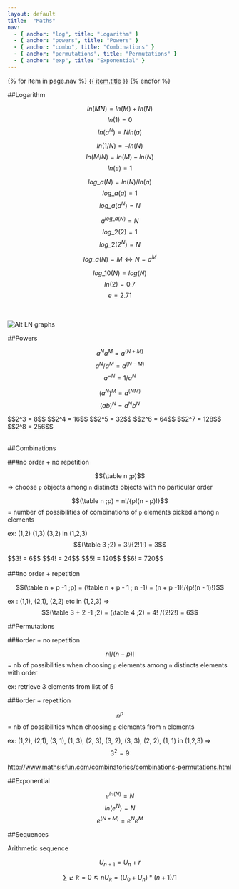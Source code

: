 ```yaml
---
layout: default
title:  "Maths"
nav:
  - { anchor: "log", title: "Logarithm" }
  - { anchor: "powers", title: "Powers" }
  - { anchor: "combo", title: "Combinations" }
  - { anchor: "permutations", title: "Permutations" }
  - { anchor: "exp", title: "Exponential" }
---
```


<nav class="page-nav">
{% for item in page.nav %}
<a href="#{{ item.anchor }}">{{ item.title }}</a>
{% endfor %}
</nav>

<a name="log"></a>
##Logarithm 

$$ln(MN) = ln(M) + ln(N)$$ 
$$ln(1) = 0$$
$$ln(a^N) = Nln(a)$$

$$ln(1/N) = -ln(N)$$ 
$$ln(M/N) = ln(M) - ln(N)$$
$$ln(e) = 1$$

$$log\_a(N) = {ln(N)}/{ln(a)}$$
$$log\_a(a)=1$$
$$log\_a(a^N)=N$$

$$a^{log\_a(N)} = N$$
$$log\_2(2)=1$$
$$log\_2(2^N)=N$$

$$log\_a(N) = M  ⇔ N = a^M$$

$$log\_10(N) = log(N)$$
$$ln(2)= 0.7$$
$$e= 2.71$$

<br/><br/>
![Alt LN graphs]({{site.baseurl}}/assets/img/ln.png)

<a name="powers"></a>
##Powers

$$a^Na^M = a^(N+M)$$
$$a^N/a^M = a^(N-M)$$
$$a^{-N} = 1/a^N$$

$$(a^N)^M = a^(NM)$$
$$(ab)^N = a^Nb^N$$

<div class="stabilo">
$$2^3 = 8$$
$$2^4 = 16$$
$$2^5 = 32$$
$$2^6 = 64$$
$$2^7 = 128$$
$$2^8 = 256$$
</div>
<br>

<a name="combo"></a>
##Combinations 

###no order + no repetition

$$(\table n ;p)$$
=> choose ```p``` objects among ```n``` distincts objects with no particular order<br>

$$(\table n ;p) = n!/{p!(n - p)!}$$ = number of possibilities of combinations of ```p``` elements picked among ```n``` elements

ex: (1,2) (1,3) (3,2) in (1,2,3)
$$(\table 3 ;2) = 3!/{2!1!} = 3$$

<div class="stabilo">
$$3! = 6$$
$$4! = 24$$
$$5! = 120$$
$$6! = 720$$
</div>
<br>
###no order + repetition

$$(\table n + p -1 ;p) = (\table n + p - 1 ; n -1) = (n + p -1)!/{p!(n - 1)!}$$

ex : (1,1), (2,1), (2,2) etc in (1,2,3) => $$(\table 3 + 2 -1 ;2) = (\table 4 ;2) = 4! /{2!2!} = 6$$

<a name="permutations"></a>
##Permutations

###order + no repetition

$$n! / (n - p)!$$ = nb of possibilities when choosing ```p``` elements among ```n``` distincts elements with order

ex: retrieve 3 elements from list of 5

###order + repetition

$$n^p$$ = nb of possibilities when choosing ```p``` elements from ```n``` elements

ex: (1,2), (2,1), (3, 1), (1, 3), (2, 3), (3, 2), (3, 3), (2, 2), (1, 1) in (1,2,3) => $$3^2 = 9$$

<http://www.mathsisfun.com/combinatorics/combinations-permutations.html>

<a name="exp"></a>
##Exponential 

$$e^{ln(N)} = N$$
$$ln(e^N) = N$$
$$e^(N+M) = e^Ne^M$$

<a name="seq"></a>
##Sequences

Arithmetic sequence

$$U_{n+1} = U_n + r$$

$$∑↙{k=0}↖n U_k =  (U_0 + U_n ) * (n + 1) /1$$
